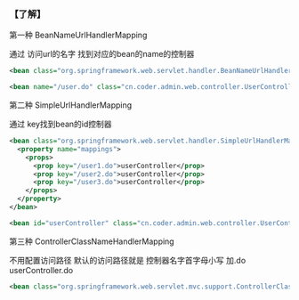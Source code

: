 

### 【了解】



第一种  BeanNameUrlHandlerMapping

通过 访问url的名字  找到对应的bean的name的控制器

````xml
<bean class="org.springframework.web.servlet.handler.BeanNameUrlHandlerMapping"/>

<bean name="/user.do" class="cn.coder.admin.web.controller.UserController"/>
````



第二种  SimpleUrlHandlerMapping

通过 key找到bean的id控制器

````xml
<bean class="org.springframework.web.servlet.handler.SimpleUrlHandlerMapping">
  <property name="mappings">
    <props>
      <prop key="/user1.do">userController</prop>
      <prop key="/user2.do">userController</prop>
      <prop key="/user3.do">userController</prop>
    </props>
  </property>
</bean>

<bean id="userController" class="cn.coder.admin.web.controller.UserController"/>
````



第三种  ControllerClassNameHandlerMapping

不用配置访问路径   默认的访问路径就是 控制器名字首字母小写  加.do     userController.do

````xml
<bean class="org.springframework.web.servlet.mvc.support.ControllerClassNameHandlerMapping"/>
````

